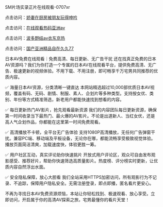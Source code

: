 SM片场实录正片在线观看-0707xr


点击访问：<a href="https://gda-c7m.pages.dev/">娇妻在厨房被朋友玩得呻吟</a>

点击访问：<a href="https://bered.pages.dev/">在线观看热码亚洲av</a>

点击访问：<a href="https://vassv.pages.dev/">波多野结av衣东京热</a>

点击访问：<a href="https://gsd-agv.pages.dev/">国产亚洲精品自在久久77</a>


日本AV免费在线观看｜免费高清、每日更新、无广告干扰
还在找真正免费的日本AV资源吗？我们为你打造一个专属的日本AV在线观看平台，提供免费高清、无广告、极速更新的视频体验。不用下载、不用注册，即可畅享千万宅男共同推荐的优质内容。

✅ 海量日本AV资源，分类清晰一键直达
本网站精选超过10,000部优质日本AV视频，覆盖有码、无码、剧情、制服、素人、企划片等多种类型。支持按女优、类别、年份等方式精准筛选，新老用户都能快速找到想看的内容。

✅ 每日更新热门AV影片，抢先观看最新资源
我们的内容团队每日更新资源，确保第一时间收录当下最热门、最火爆的AV影片。不论是出道新人、当红女优，还是高人气企划作品，你都能在这里第一时间免费观看。

✅ 高清播放不卡顿，全平台无广告体验
支持1080P高清播放，无任何广告弹窗干扰。兼容PC端、移动端及平板设备，无论你在哪，都能流畅享受极致视觉体验。播放页面简洁清爽，加载速度快，体验更胜一筹。

✅ 用户社区互动，真实评论助你快速挑片
开放式用户评论区，观众可自由发布观影感受、推荐好片，帮助你快速筛选高质量影片。热度榜、评分榜实时更新，让优质内容自然浮出水面。

✅ 安全隐私保障，放心大胆看
我们全站采用HTTPS加密访问，所有观影行为不记录、不追踪，保障用户隐私安全。无需注册登录，即点即播，匿名看片更安心。

不再为寻找日本AV免费资源烦恼，本站让你轻松找到、极速观看、放心享受。立即访问，开启属于你的高清AV探索之旅，宅男最懂你的看片天堂！



<span style="display:none;">[Canonical link]( https://github.com/xda7765/45617 ）</span>
